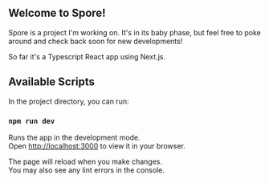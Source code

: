 ## Welcome to Spore!
Spore is a project I'm working on. It's in its baby phase, but feel free to poke around and check back soon for new developments!

So far it's a Typescript React app using Next.js.

## Available Scripts

In the project directory, you can run:

### `npm run dev`

Runs the app in the development mode.\
Open [http://localhost:3000](http://localhost:3000) to view it in your browser.

The page will reload when you make changes.\
You may also see any lint errors in the console.




